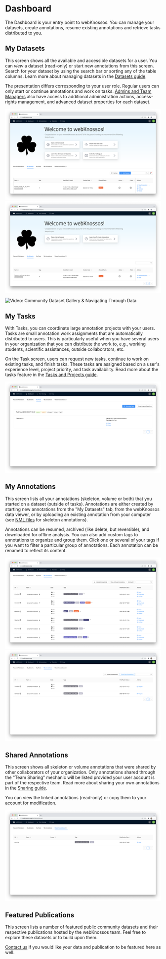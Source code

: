 # Dashboard

The Dashboard is your entry point to webKnossos.
You can manage your datasets, create annotations, resume existing annotations and retrieve tasks distributed to you.

## My Datasets
This screen shows all the available and accessible datasets for a user.
You can *view* a dataset (read-only) or start new annotations from this screen.
Search for your dataset by using the search bar or sorting any of the table columns.
Learn more about managing datasets in the [Datasets guide](./datasets.md).

The presentation differs corresponding to your user role.
Regular users can only start or continue annotations and work on tasks.
[Admins and Team Managers](./users.md#access-rights-roles) also have access to additional administration actions, access-rights management, and advanced dataset properties for each dataset.

![Dashboard for Team Managers or Admins](./images/dashboard_datasets.png)
![Dashboard for Regular Users](./images/dashboard_normal_user.png)

![Video: Community Dataset Gallery & Navigating Through Data](https://www.youtube.com/watch?v=naPL1jfCdOc)

## My Tasks

With Tasks, you can coordinate large annotation projects with your users.
Tasks are small annotation work assignments that are automatically distributed to users. This is particularly useful when you have several users in your organization that you can distribute the work to, e.g., working students, scientific assistances, outside collaborators, etc.

On the Task screen, users can request new tasks, continue to work on existing tasks, and finish tasks. These tasks are assigned based on a user's experience level, project priority, and task availability.
Read more about the tasks feature in the [Tasks and Projects guide](./tasks.md).

![Work with Tasks](./images/dashboard_tasks.png)

## My Annotations
This screen lists all your annotations (skeleton, volume or both) that you started on a dataset (outside of tasks). Annotations are either created by starting new annotations from the "My Datasets" tab, from the webKnossos data viewer, or by uploading an existing annotation from your computer (see [NML files](./data_formats.md#nml) for skeleton annotations).

Annotations can be resumed, archived (like delete, but reversible), and downloaded for offline analysis. 
You can also add custom tags to annotations to organize and group them. Click one or several of your tags if you want to filter a particular group of annotations. 
Each annotation can be renamed to reflect its content.

![Manage and resume Explorative Annotations](./images/dashboard_annotations.png)
![View archived Explorative Annotations](./images/dashboard_archive.png)


## Shared Annotations
This screen shows all skeleton or volume annotations that were shared by other collaborators of your organization. Only annotations shared through the "Team Sharing" mechanic will be listed provided your user account is part of the respective team. Read more about sharing your own annotations in the [Sharing guide](./sharing.md#annotation-sharing).

You can view the linked annotations (read-only) or copy them to your account for modification.

![View Shared Annotations](./images/shared_annotations_tab.png)

## Featured Publications

This screen lists a number of featured public community datasets and their respective publications hosted by the webKnossos team. Feel free to explore these datasets or to build upon them.

[Contact us](mailto:hello@webknossos.org) if you would like your data and publication to be featured here as well.

